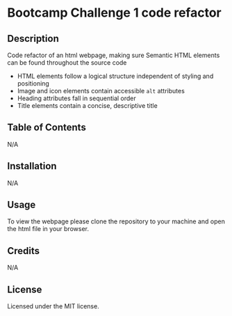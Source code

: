 # Bootcamp Challenge 1 code refactor

## Description 

Code refactor of an html webpage, making sure Semantic HTML elements can be found throughout the source code
* HTML elements follow a logical structure independent of styling and positioning
* Image and icon elements contain accessible `alt` attributes
* Heading attributes fall in sequential order
* Title elements contain a concise, descriptive title

## Table of Contents

N/A

## Installation

N/A

## Usage 

To view the webpage please clone the repository to your machine and open the html file in your browser.

## Credits

N/A

## License

Licensed under the MIT license.